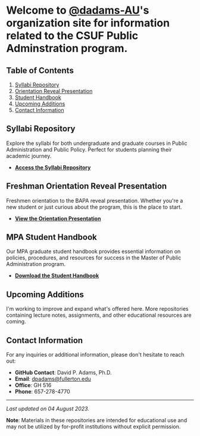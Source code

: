 # Welcome to [@dadams-AU](https://github.com/dadams-AU)'s organization site for information related to the CSUF Public Adminstration program. 


## Table of Contents

1. [Syllabi Repository](#syllabi-repository)
2. [Orientation Reveal Presentation](#orientation-reveal-presentation)
3. [Student Handbook](#student-handbook)
4. [Upcoming Additions](#upcoming-additions)
5. [Contact Information](#contact-information)

## Syllabi Repository

Explore the syllabi for both undergraduate and graduate courses in Public Administration and Public Policy. Perfect for students planning their academic journey.

- **[Access the Syllabi Repository](link-to-syllabi-repository)**

## Freshman Orientation Reveal Presentation

Freshmen orientation to the BAPA reveal presentation. Whether you're a new student or just curious about the program, this is the place to start.

- **[View the Orientation Presentation](https://csuf-mpa.github.io/bapa-orientation/)**

## MPA Student Handbook

Our MPA graduate student handbook provides essential information on policies, procedures, and resources for success in the Master of Public Administration program.

- **[Download the Student Handbook](https://hss.fullerton.edu/paj/_resources/pdfs/MPA%20Student%20Handbook%202021-2022.pdf)**

## Upcoming Additions

I'm working to improve and expand what's offered here. More repositories containing lecture notes, assignments, and other educational resources are coming.

## Contact Information

For any inquiries or additional information, please don't hesitate to reach out:

- **GitHub Contact**: David P. Adams, Ph.D.
- **Email**: dpadams@fullerton.edu
- **Office**: GH 516
- **Phone**: 657-278-4770
---

_Last updated on 04 August 2023._

**Note**: Materials in these repositories are intended for educational use and may not be utilized by for-profit institutions without explicit permission.
